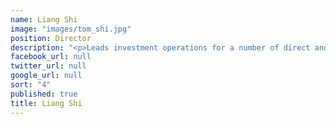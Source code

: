 ```yaml
---
name: Liang Shi
image: "images/tom_shi.jpg"
position: Director
description: "<p>Leads investment operations for a number of direct and affiliate investments throughout China.  Tom previously was a Senior Manager of Shanghai Pharmaceuticals Holding Co. Ltd where he was responsible for direct investments and M&A.</p>\n<p>He received a BA in International Finance and Trade from the University of Portsmouth and an MSc in Finance from the University of Bristol (UK).</p>"
facebook_url: null
twitter_url: null
google_url: null
sort: "4"
published: true
title: Liang Shi
---
```



